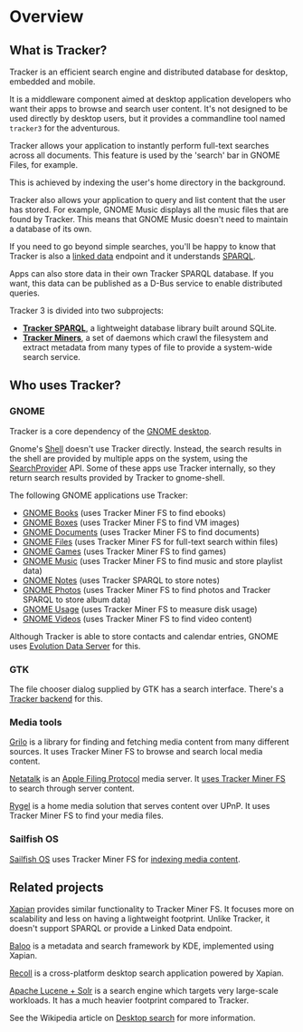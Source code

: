# Overview

## What is Tracker?

Tracker is an efficient search engine and distributed database
for desktop, embedded and mobile.

It is a middleware component aimed at desktop application developers who
want their apps to browse and search user content. It's not designed to be
used directly by desktop users, but it provides a commandline tool named
`tracker3` for the adventurous.

Tracker allows your application to instantly perform full-text searches across
all documents. This feature is used by the 'search' bar in GNOME Files, for
example.

This is achieved by indexing the user's home directory in the background.

Tracker also allows your application to query and list content that the user
has stored. For example, GNOME Music displays all the music files that are
found by Tracker. This means that GNOME Music doesn't need to maintain a
database of its own.

If you need to go beyond simple searches, you'll be happy to know that
Tracker is also a [linked data](http://linkeddata.org/) endpoint and it
understands [SPARQL](https://www.w3.org/TR/2013/REC-sparql11-overview-20130321/).

Apps can also store data in their own Tracker SPARQL database. If you want,
this data can be published as a D-Bus service to enable distributed queries.

Tracker 3 is divided into two subprojects:

  * [**Tracker SPARQL**](https://gitlab.gnome.org/GNOME/tracker), a
    lightweight database library built around SQLite.
  * [**Tracker Miners**](https://gitlab.gnome.org/GNOME/tracker-miners/),
    a set of daemons which crawl the filesystem and extract metadata from
    many types of file to provide a system-wide search service.

## Who uses Tracker?

### GNOME

Tracker is a core dependency of the [GNOME desktop](https://www.gnome.org/).

Gnome's [Shell](https://wiki.gnome.org/Projects/GnomeShell) doesn't use Tracker directly.
Instead, the search results in the shell are provided by multiple apps on the system,
using the [SearchProvider](https://developer.gnome.org/SearchProvider/) API.
Some of these apps use Tracker internally, so they return search results
provided by Tracker to gnome-shell.

The following GNOME applications use Tracker:

 * [GNOME Books](https://wiki.gnome.org/Apps/Books) (uses Tracker Miner FS to find ebooks)
 * [GNOME Boxes](https://wiki.gnome.org/Apps/Boxes) (uses Tracker Miner FS to find VM images)
 * [GNOME Documents](https://wiki.gnome.org/Apps/Documents) (uses Tracker Miner FS to find documents)
 * [GNOME Files](https://wiki.gnome.org/Apps/Files) (uses Tracker Miner FS for full-text search within files)
 * [GNOME Games](https://wiki.gnome.org/Apps/Games) (uses Tracker Miner FS to find games)
 * [GNOME Music](https://wiki.gnome.org/Apps/Music) (uses Tracker Miner FS to find music and store playlist data)
 * [GNOME Notes](https://wiki.gnome.org/Apps/Notes) (uses Tracker SPARQL to store notes)
 * [GNOME Photos](https://wiki.gnome.org/Apps/Photos) (uses Tracker Miner FS to find photos and Tracker SPARQL to store album data)
 * [GNOME Usage](https://gitlab.gnome.org/GNOME/gnome-usage) (uses Tracker Miner FS to measure disk usage)
 * [GNOME Videos](https://wiki.gnome.org/Apps/Videos) (uses Tracker Miner FS to find video content)

Although Tracker is able to store contacts and calendar entries,
GNOME uses [Evolution Data Server](https://developer.gnome.org/platform-overview/stable/tech-eds.html)
for this.

### GTK

The file chooser dialog supplied by GTK has a search interface. There's
a [Tracker backend](https://gitlab.gnome.org/GNOME/gtk/blob/master/gtk/gtksearchenginetracker.c)
for this.

### Media tools

[Grilo](https://wiki.gnome.org/Projects/Grilo) is a library for finding and
fetching media content from many different sources. It uses Tracker Miner FS to
browse and search local media content.

[Netatalk](http://netatalk.sourceforge.net/) is an [Apple Filing
Protocol](https://en.wikipedia.org/wiki/Apple_Filing_Protocol) media server.
It [uses Tracker Miner FS](http://netatalk.sourceforge.net/3.1/htmldocs/configuration.html#idm140604592868992)
to search through server content.

[Rygel](https://wiki.gnome.org/Projects/Rygel) is a home media solution that serves
content over UPnP. It uses Tracker Miner FS to find your media files.

### Sailfish OS

[Sailfish OS](https://sailfishos.org) uses Tracker Miner FS for [indexing media
content](https://sailfishos.org/wiki/Core_Areas_and_APIs).

## Related projects

[Xapian](https://xapian.org/) provides similar functionality to Tracker Miner
FS. It focuses more on scalability and less on having a lightweight footprint.
Unlike Tracker, it doesn't support SPARQL or provide a Linked Data endpoint.

[Baloo](https://community.kde.org/Baloo) is a metadata and search framework by
KDE, implemented using Xapian.

[Recoll](https://www.lesbonscomptes.com/recoll/) is a cross-platform desktop
search application powered by Xapian.

[Apache Lucene + Solr](http://lucene.apache.org/) is a search engine which
targets very large-scale workloads. It has a much heavier footprint compared to
Tracker.

See the Wikipedia article on [Desktop
search](https://en.wikipedia.org/wiki/Desktop_search) for more information.
